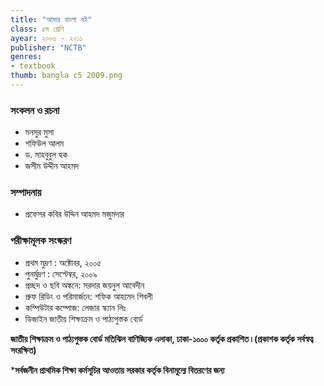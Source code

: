 ```yaml
---
title: "আমার বাংলা বই"
class: ৫ম শ্রেণি
ayear: ২০০৩ - ২০১১
publisher: "NCTB"
genres: 
- textbook
thumb: bangla c5 2009.png
---
```

### সংকলন ও রচনা
* মনসুর মুসা 
* শফিউল আলম
* ড. মাহবুবুল হক
* জসীম উদ্দীন আহমদ

### সম্পাদনায়
* প্রফেসর কবির উদ্দিন আহমদ মজুমদার

### পরীক্ষামূলক সংস্করণ
* প্রথম মুদ্রণ : অক্টোবর, ২০০৫
* পুনর্মুদ্রণ : সেপ্টেম্বর, ২০০৯
* প্রচ্ছদ ও ছবি অঙ্কনে: সরদার জয়নুল আবেদীন
* প্রুফ রিডিং ও পরিমার্জনে: শফিক আহমেদ শিবলী
* কম্পিউটার কম্পোজ: লেজার স্ক্যান লিঃ
* ডিজাইন জাতীয় শিক্ষাক্রম ও পাঠ্যপুস্তক বোর্ড

**জাতীয় শিক্ষাক্রম ও পাঠ্যপুস্তক বোর্ড মতিঝিল বাণিজ্যিক এলাকা, ঢাকা-১০০০ কর্তৃক প্রকাশিত ৷ (প্রকাশক কর্তৃক সর্বস্বত্ব সংরক্ষিত)**

***সর্বজনীন প্রাথমিক শিক্ষা কর্মসূচির আওতায় সরকার কর্তৃক বিনামূল্যে বিতরণের জন্য**